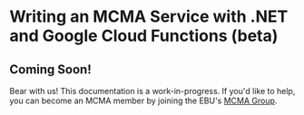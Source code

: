 # Writing an MCMA Service with .NET and Google Cloud Functions (beta)

## Coming Soon!
Bear with us! This documentation is a work-in-progress. If you'd like to help, you can become an MCMA member by joining the EBU's <a href="https://tech.ebu.ch/groups/mcma" target="_blank">MCMA Group</a>.